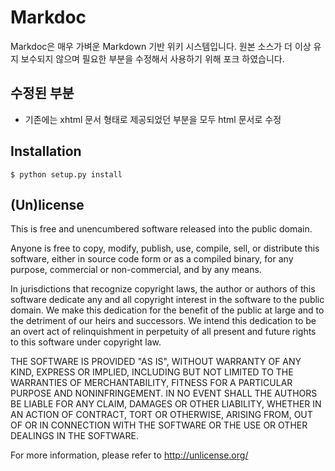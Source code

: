 # Markdoc

Markdoc은 매우 가벼운 Markdown 기반 위키 시스템입니다. 원본 소스가 더 이상 유지 보수되지 않으며
필요한 부분을 수정해서 사용하기 위해 포크 하였습니다.

## 수정된 부분

- 기존에는 xhtml 문서 형태로 제공되었던 부분을 모두 html 문서로 수정

## Installation

    $ python setup.py install

## (Un)license

This is free and unencumbered software released into the public domain.

Anyone is free to copy, modify, publish, use, compile, sell, or
distribute this software, either in source code form or as a compiled
binary, for any purpose, commercial or non-commercial, and by any
means.

In jurisdictions that recognize copyright laws, the author or authors
of this software dedicate any and all copyright interest in the
software to the public domain. We make this dedication for the benefit
of the public at large and to the detriment of our heirs and
successors. We intend this dedication to be an overt act of
relinquishment in perpetuity of all present and future rights to this
software under copyright law.

THE SOFTWARE IS PROVIDED "AS IS", WITHOUT WARRANTY OF ANY KIND,
EXPRESS OR IMPLIED, INCLUDING BUT NOT LIMITED TO THE WARRANTIES OF
MERCHANTABILITY, FITNESS FOR A PARTICULAR PURPOSE AND NONINFRINGEMENT.
IN NO EVENT SHALL THE AUTHORS BE LIABLE FOR ANY CLAIM, DAMAGES OR
OTHER LIABILITY, WHETHER IN AN ACTION OF CONTRACT, TORT OR OTHERWISE,
ARISING FROM, OUT OF OR IN CONNECTION WITH THE SOFTWARE OR THE USE OR
OTHER DEALINGS IN THE SOFTWARE.

For more information, please refer to <http://unlicense.org/>
